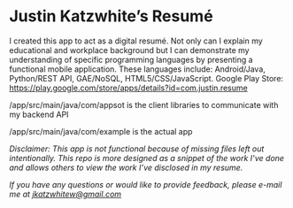 ﻿# Justin Katzwhite’s Resumé
I created this app to act as a digital resumé. Not only can I explain my educational and workplace background but I can demonstrate my understanding of specific programming languages by presenting a functional mobile application. These languages include: Android/Java, Python/REST API, GAE/NoSQL, HTML5/CSS/JavaScript. Google Play Store: https://play.google.com/store/apps/details?id=com.justin.resume

/app/src/main/java/com/appsot is the client libraries to communicate with my backend API

/app/src/main/java/com/example is the actual app

*Disclaimer: This app is not functional because of missing files left out intentionally. This repo is more designed as a snippet of the work I’ve done and allows others to view the work I’ve disclosed in my resume.*

*If you have any questions or would like to provide feedback, please e-mail me at jkatzwhitew@gmail.com*
